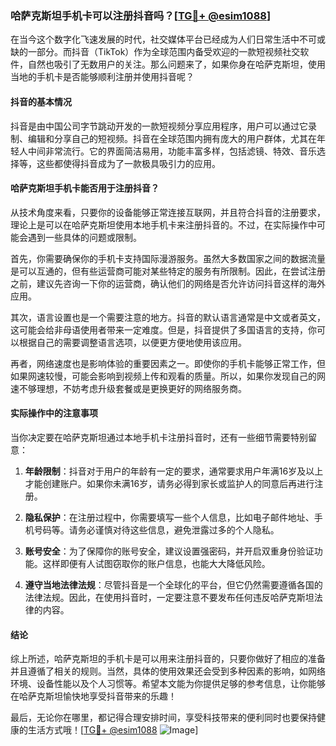 ### 哈萨克斯坦手机卡可以注册抖音吗？[[TG💪+ @esim1088](https://t.me/s/esim1088)]

在当今这个数字化飞速发展的时代，社交媒体平台已经成为人们日常生活中不可或缺的一部分。而抖音（TikTok）作为全球范围内备受欢迎的一款短视频社交软件，自然也吸引了无数用户的关注。那么问题来了，如果你身在哈萨克斯坦，使用当地的手机卡是否能够顺利注册并使用抖音呢？

#### 抖音的基本情况

抖音是由中国公司字节跳动开发的一款短视频分享应用程序，用户可以通过它录制、编辑和分享自己的短视频。抖音在全球范围内拥有庞大的用户群体，尤其在年轻人中间非常流行。它的界面简洁易用，功能丰富多样，包括滤镜、特效、音乐选择等，这些都使得抖音成为了一款极具吸引力的应用。

#### 哈萨克斯坦手机卡能否用于注册抖音？

从技术角度来看，只要你的设备能够正常连接互联网，并且符合抖音的注册要求，理论上是可以在哈萨克斯坦使用本地手机卡来注册抖音的。不过，在实际操作中可能会遇到一些具体的问题或限制。

首先，你需要确保你的手机卡支持国际漫游服务。虽然大多数国家之间的数据流量是可以互通的，但有些运营商可能对某些特定的服务有所限制。因此，在尝试注册之前，建议先咨询一下你的运营商，确认他们的网络是否允许访问抖音这样的海外应用。

其次，语言设置也是一个需要注意的地方。抖音的默认语言通常是中文或者英文，这可能会给非母语使用者带来一定难度。但是，抖音提供了多国语言的支持，你可以根据自己的需要调整语言选项，以便更方便地使用该应用。

再者，网络速度也是影响体验的重要因素之一。即使你的手机卡能够正常工作，但如果网速较慢，可能会影响到视频上传和观看的质量。所以，如果你发现自己的网速不够理想，不妨考虑升级套餐或是更换更好的网络服务商。

#### 实际操作中的注意事项

当你决定要在哈萨克斯坦通过本地手机卡注册抖音时，还有一些细节需要特别留意：

1. **年龄限制**：抖音对于用户的年龄有一定的要求，通常要求用户年满16岁及以上才能创建账户。如果你未满16岁，请务必得到家长或监护人的同意后再进行注册。
   
2. **隐私保护**：在注册过程中，你需要填写一些个人信息，比如电子邮件地址、手机号码等。请务必谨慎对待这些信息，避免泄露过多的个人隐私。

3. **账号安全**：为了保障你的账号安全，建议设置强密码，并开启双重身份验证功能。这样即便有人试图窃取你的账户信息，也能大大降低风险。

4. **遵守当地法律法规**：尽管抖音是一个全球化的平台，但它仍然需要遵循各国的法律法规。因此，在使用抖音时，一定要注意不要发布任何违反哈萨克斯坦法律的内容。

#### 结论

综上所述，哈萨克斯坦的手机卡是可以用来注册抖音的，只要你做好了相应的准备并且遵循了相关的规则。当然，具体的使用效果还会受到多种因素的影响，如网络环境、设备性能以及个人习惯等。希望本文能为你提供足够的参考信息，让你能够在哈萨克斯坦愉快地享受抖音带来的乐趣！

最后，无论你在哪里，都记得合理安排时间，享受科技带来的便利同时也要保持健康的生活方式哦！[[TG💪+ @esim1088](https://t.me/s/esim1088) ![Image](https://i.postimg.cc/4NQfJmqS/Snipaste-2025-05-13-00-14-12.png)]